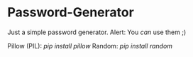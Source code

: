 # Password-Generator
Just a simple password generator. Alert: You *can* use them ;)

Pillow (PIL): *pip install pillow*
Random: *pip install random*
